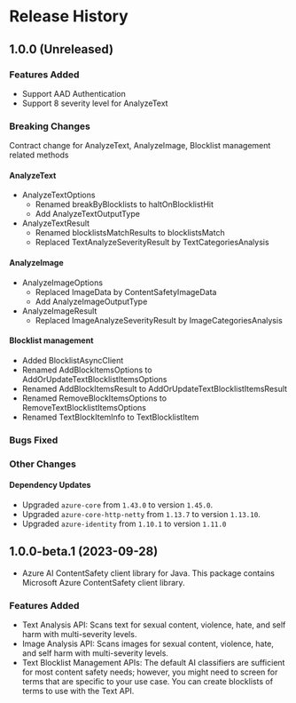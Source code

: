 # Release History

## 1.0.0 (Unreleased)

### Features Added
- Support AAD Authentication
- Support 8 severity level for AnalyzeText
### Breaking Changes
Contract change for AnalyzeText, AnalyzeImage, Blocklist management related methods
#### AnalyzeText
- AnalyzeTextOptions
  - Renamed breakByBlocklists to haltOnBlocklistHit
  - Add AnalyzeTextOutputType
- AnalyzeTextResult
  - Renamed blocklistsMatchResults to blocklistsMatch
  - Replaced TextAnalyzeSeverityResult by TextCategoriesAnalysis
#### AnalyzeImage
- AnalyzeImageOptions
    - Replaced ImageData by ContentSafetyImageData
    - Add AnalyzeImageOutputType
- AnalyzeImageResult
    - Replaced ImageAnalyzeSeverityResult by ImageCategoriesAnalysis
#### Blocklist management
- Added BlocklistAsyncClient
- Renamed AddBlockItemsOptions to AddOrUpdateTextBlocklistItemsOptions
- Renamed AddBlockItemsResult to AddOrUpdateTextBlocklistItemsResult
- Renamed RemoveBlockItemsOptions to RemoveTextBlocklistItemsOptions
- Renamed TextBlockItemInfo to TextBlocklistItem

### Bugs Fixed

### Other Changes
#### Dependency Updates
- Upgraded `azure-core` from `1.43.0` to version `1.45.0`.
- Upgraded `azure-core-http-netty` from `1.13.7` to version `1.13.10`.
- Upgraded `azure-identity` from `1.10.1` to version `1.11.0`
## 1.0.0-beta.1 (2023-09-28)

- Azure AI ContentSafety client library for Java. This package contains Microsoft Azure ContentSafety client library.

### Features Added
* Text Analysis API: Scans text for sexual content, violence, hate, and self harm with multi-severity levels.
* Image Analysis API: Scans images for sexual content, violence, hate, and self harm with multi-severity levels.
* Text Blocklist Management APIs: The default AI classifiers are sufficient for most content safety needs; however, you might need to screen for terms that are specific to your use case. You can create blocklists of terms to use with the Text API.
